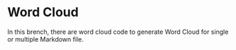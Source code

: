 # Word Cloud 

In this brench, there are word cloud code to generate Word Cloud for single or multiple Markdown file.
